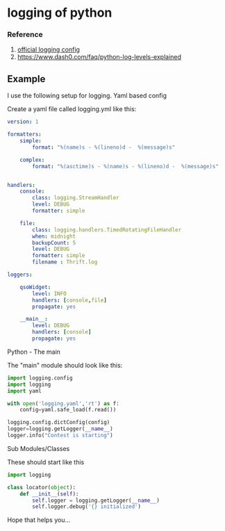# logging of python



### Reference

1. [official logging config](https://docs.python.org/3/library/logging.config.html)
2. https://www.dash0.com/faq/python-log-levels-explained



## Example

I use the following setup for logging.
Yaml based config

Create a yaml file called logging.yml like this:

```yaml
version: 1

formatters:
    simple:
        format: "%(name)s - %(lineno)d -  %(message)s"

    complex:
        format: "%(asctime)s - %(name)s - %(lineno)d -  %(message)s"


handlers:
    console:
        class: logging.StreamHandler
        level: DEBUG
        formatter: simple

    file:
        class: logging.handlers.TimedRotatingFileHandler
        when: midnight
        backupCount: 5
        level: DEBUG
        formatter: simple
        filename : Thrift.log

loggers:

    qsoWidget:
        level: INFO
        handlers: [console,file]
        propagate: yes

    __main__:   
        level: DEBUG
        handlers: [console]
        propagate: yes

```

Python - The main

The "main" module should look like this:

```python
import logging.config
import logging
import yaml

with open('logging.yaml','rt') as f:
    config=yaml.safe_load(f.read())

logging.config.dictConfig(config)
logger=logging.getLogger(__name__)
logger.info("Contest is starting")
```



Sub Modules/Classes

These should start like this

```python
import logging

class locator(object):
    def __init__(self):
        self.logger = logging.getLogger(__name__)
        self.logger.debug('{} initialized')
```



Hope that helps you...